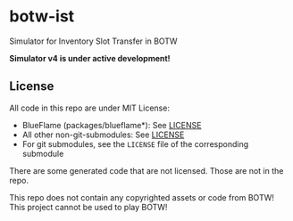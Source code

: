 # botw-ist
Simulator for Inventory Slot Transfer in BOTW

**Simulator v4 is under active development!**

## License
All code in this repo are under MIT License:
- BlueFlame (packages/blueflame*): See [LICENSE](./packages/blueflame/LICENSE)
- All other non-git-submodules: See [LICENSE](./LICENSE)
- For git submodules, see the `LICENSE` file of the corresponding submodule

There are some generated code that are not licensed. Those are not in the repo.

This repo does not contain any copyrighted assets or code from BOTW!
This project cannot be used to play BOTW!
